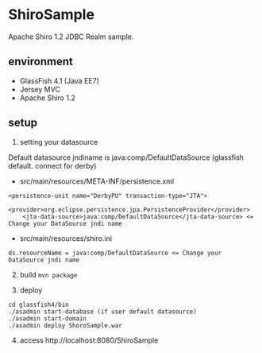 ShiroSample
===========

Apache Shiro 1.2 JDBC Realm sample.

environment
-------------
* GlassFish 4.1 (Java EE7)
* Jersey MVC
* Apache Shiro 1.2

setup
--------
1. setting your datasource

Default datasource jndiname is java:comp/DefaultDataSource (glassfish default. connect for derby)

* src/main/resources/META-INF/persistence.xml

```
<persistence-unit name="DerbyPU" transaction-type="JTA">
    <provider>org.eclipse.persistence.jpa.PersistenceProvider</provider>
    <jta-data-source>java:comp/DefaultDataSource</jta-data-source> <= Change your DataSource jndi name
```

* src/main/resources/shiro.ini

```
ds.resourceName = java:comp/DefaultDataSource <= Change your DataSource jndi name
```

2. build
`mvn package`

3. deploy
```
cd glassfish4/bin
./asadmin start-database (if user default datasource)
./asadmin start-domain
./asadmin deploy ShoroSample.war
```

4. access
http://localhost:8080/ShiroSample
